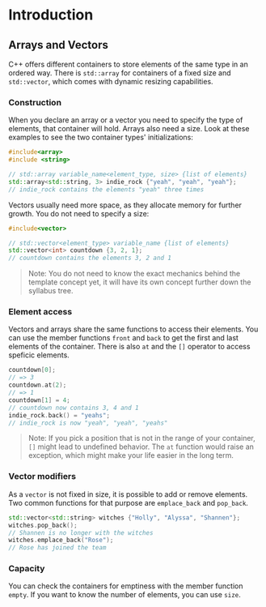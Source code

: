 # Introduction

## Arrays and Vectors

C++ offers different containers to store elements of the same type in an ordered way.
There is `std::array` for containers of a fixed size and `std::vector`, which comes with dynamic resizing capabilities.

### Construction

When you declare an array or a vector you need to specify the type of elements, that container will hold.
Arrays also need a size.
Look at these examples to see the two container types' initializations:

```cpp
#include<array>
#include <string>

// std::array variable_name<element_type, size> {list of elements}
std::array<std::string, 3> indie_rock {"yeah", "yeah", "yeah"};
// indie_rock contains the elements "yeah" three times
```

Vectors usually need more space, as they allocate memory for further growth.
You do not need to specify a size:

```cpp
#include<vector>

// std::vector<element_type> variable_name {list of elements}
std::vector<int> countdown {3, 2, 1};
// countdown contains the elements 3, 2 and 1
```

> Note: You do not need to know the exact mechanics behind the template concept yet, it will have its own concept further down the syllabus tree.

### Element access

Vectors and arrays share the same functions to access their elements.
You can use the member functions `front` and `back` to get the first and last elements of the container.
There is also `at` and the `[]` operator to access speficic elements.

```cpp
countdown[0];
// => 3
countdown.at(2);
// => 1
countdown[1] = 4;
// countdown now contains 3, 4 and 1
indie_rock.back() = "yeahs"; 
// indie_rock is now "yeah", "yeah", "yeahs"
```

> Note: If you pick a position that is not in the range of your container, `[]` might lead to undefined behavior.
> The `at` function would raise an exception, which might make your life easier in the long term.

### Vector modifiers

As a `vector` is not fixed in size, it is possible to add or remove elements. 
Two common functions for that purpose are `emplace_back` and `pop_back`.

```cpp
std::vector<std::string> witches {"Holly", "Alyssa", "Shannen"};
witches.pop_back(); 
// Shannen is no longer with the witches
witches.emplace_back("Rose");
// Rose has joined the team
```

### Capacity

You can check the containers for emptiness with the member function `empty`.
If you want to know the number of elements, you can use `size`.
